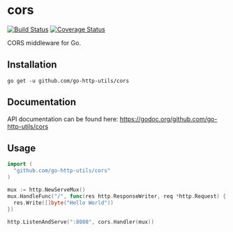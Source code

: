 # cors
[![Build Status](https://travis-ci.org/go-http-utils/cors.svg?branch=master)](https://travis-ci.org/go-http-utils/cors)
[![Coverage Status](https://coveralls.io/repos/github/go-http-utils/cors/badge.svg?branch=master)](https://coveralls.io/github/go-http-utils/cors?branch=master)

CORS middleware for Go.

## Installation

```
go get -u github.com/go-http-utils/cors
```

## Documentation

API documentation can be found here: https://godoc.org/github.com/go-http-utils/cors

## Usage

```go
import (
  "github.com/go-http-utils/cors"
)
```

```go
mux := http.NewServeMux()
mux.HandleFunc("/", func(res http.ResponseWriter, req *http.Request) {
  res.Write([]byte("Hello World"))
})

http.ListenAndServe(":8080", cors.Handler(mux))
```
